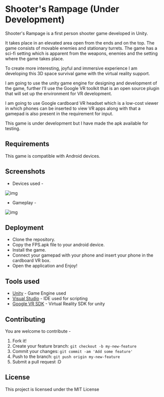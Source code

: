 # Shooter's Rampage (Under Development)

Shooter's Rampage is a first person shooter game developed in Unity. </br> 

It takes place in an elevated area open from the ends and on the top. The game consists of movable enemies and stationary turrets. The game has a sci-fi setting which is apparent from the weapons, enemies and the setting where the game takes place.

To create more interesting, joyful and immersive experience I am developing this 3D space survival game with the virtual reality support.

I am going to use the unity game engine for designing and development of the game, further I’ll use the Google VR toolkit that is an open source plugin that will set up the environment for VR development.

I am going to use Google cardboard VR headset which is a low-cost viewer in which phones can be inserted to view VR apps along with that a gamepad is also present in the requirement for input. 

This game is under development but I have made the apk available for testing.

## Requirements

This game is compatible with Android devices. 

## Screenshots

* Devices used -


![img](https://github.com/pkunjam/VR-based-FPS-Game-Shooter-s-Rampage/blob/master/ss/devices.jpg)


* Gameplay -


![img](https://github.com/pkunjam/VR-based-FPS-Game-Shooter-s-Rampage/blob/master/ss/gameplay.jpg)


## Deployment

* Clone the repository.
* Copy the FPS.apk file to your android device.
* Install the game.
* Connect your gamepad with your phone and insert your phone in the cardboard VR box.
* Open the application and Enjoy!

## Tools used  

* [Unity](https://unity.com/) - Game Engine used
* [Visual Studio](https://visualstudio.microsoft.com/) - IDE used for scripting
* [Google VR SDK](https://github.com/googlevr/gvr-unity-sdk) - Virtual Reality SDK for unity

## Contributing

You are welcome to contribute -

1. Fork it!
2. Create your feature branch: `git checkout -b my-new-feature`
3. Commit your changes: `git commit -am 'Add some feature'`
4. Push to the branch: `git push origin my-new-feature`
5. Submit a pull request :D

## License

This project is licensed under the MIT License
